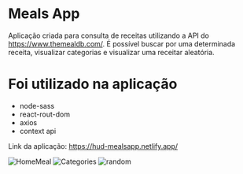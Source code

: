 # Meals App

Aplicação criada para consulta de receitas utilizando a API do https://www.themealdb.com/. É possível buscar por uma determinada receita, visualizar categorias e visualizar uma receitar aleatória. <br/>
# Foi utilizado na aplicação
- node-sass
- react-rout-dom
- axios
- context api

Link da aplicação: https://hud-mealsapp.netlify.app/


![HomeMeal](https://user-images.githubusercontent.com/65768361/141341295-dcb6cebc-ff47-4a44-958e-d5a9252d5343.JPG)
![Categories](https://user-images.githubusercontent.com/65768361/141341482-aeed97f5-6433-4389-ad16-226357c3342b.JPG)
![random](https://user-images.githubusercontent.com/65768361/141341490-db5a6f6e-716c-4068-96ff-037f7b66406a.JPG)
